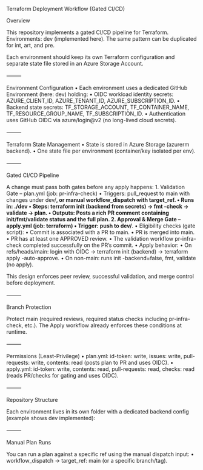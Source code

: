 Terraform Deployment Workflow (Gated CI/CD)

Overview

This repository implements a gated CI/CD pipeline for Terraform.
Environments: dev (implemented here). The same pattern can be duplicated for int, art, and pre.

Each environment should keep its own Terraform configuration and separate state file stored in an Azure Storage Account.

⸻

Environment Configuration
	•	Each environment uses a dedicated GitHub Environment (here: dev) holding:
	•	OIDC workload identity secrets: AZURE_CLIENT_ID, AZURE_TENANT_ID, AZURE_SUBSCRIPTION_ID.
	•	Backend state secrets: TF_STORAGE_ACCOUNT, TF_CONTAINER_NAME, TF_RESOURCE_GROUP_NAME, TF_SUBSCRIPTION_ID.
	•	Authentication uses GitHub OIDC via azure/login@v2 (no long-lived cloud secrets).

⸻

Terraform State Management
	•	State is stored in Azure Storage (azurerm backend).
	•	One state file per environment (container/key isolated per env).

⸻

Gated CI/CD Pipeline

A change must pass both gates before any apply happens:
	1.	Validation Gate – plan.yml (job: pr-infra-check)
	•	Triggers: pull_request to main with changes under dev/**, or manual workflow_dispatch with target_ref.
	•	Runs in: ./dev
	•	Steps: terraform init (backend from secrets) → fmt -check → validate → plan.
	•	Outputs: Posts a rich PR comment containing init/fmt/validate status and the full plan.
	2.	Approval & Merge Gate – apply.yml (job: terraform)
	•	Trigger: push to dev/**.
	•	Eligibility checks (gate script):
	•	Commit is associated with a PR to main.
	•	PR is merged into main.
	•	PR has at least one APPROVED review.
	•	The validation workflow pr-infra-check completed successfully on the PR’s commit.
	•	Apply behavior:
	•	On refs/heads/main: login with OIDC → terraform init (backend) → terraform apply -auto-approve.
	•	On non-main: runs init -backend=false, fmt, validate (no apply).

This design enforces peer review, successful validation, and merge control before deployment.

⸻

Branch Protection

Protect main (required reviews, required status checks including pr-infra-check, etc.). The Apply workflow already enforces these conditions at runtime.

⸻

Permissions (Least-Privilege)
	•	plan.yml: id-token: write, issues: write, pull-requests: write, contents: read
(posts plan to PR and uses OIDC).
	•	apply.yml: id-token: write, contents: read, pull-requests: read, checks: read
(reads PR/checks for gating and uses OIDC).

⸻

Repository Structure

Each environment lives in its own folder with a dedicated backend config (example shows dev implemented):

⸻

Manual Plan Runs

You can run a plan against a specific ref using the manual dispatch input:
	•	workflow_dispatch → target_ref: main (or a specific branch/tag).
